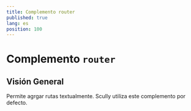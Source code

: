 ```yaml
---
title: Complemento router
published: true
lang: es
position: 100
---
```


# Complemento `router`

## Visión General

Permite agrgar rutas textualmente. Scully utiliza este complemento por defecto.
